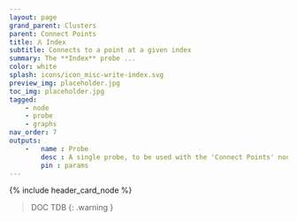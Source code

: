 ```yaml
---
layout: page
grand_parent: Clusters
parent: Connect Points
title: 🜶 Index
subtitle: Connects to a point at a given index
summary: The **Index** probe ...
color: white
splash: icons/icon_misc-write-index.svg
preview_img: placeholder.jpg
toc_img: placeholder.jpg
tagged: 
    - node
    - probe
    - graphs
nav_order: 7
outputs:
    -   name : Probe
        desc : A single probe, to be used with the 'Connect Points' node
        pin : params
---
```


{% include header_card_node %}

> DOC TDB
{: .warning }